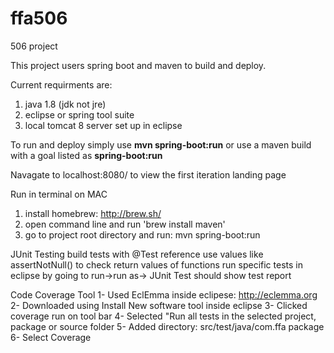 # ffa506
506 project

This project users spring boot and maven to build and deploy. 

Current requirments are:
  1. java 1.8 (jdk not jre)
  2. eclipse or spring tool suite
  3. local tomcat 8 server set up in eclipse

To run and deploy simply use <b>mvn spring-boot:run</b> or use a maven build with a goal listed as <b>spring-boot:run</b>

Navagate to localhost:8080/ to view the first iteration landing page

Run in terminal on MAC

1. install homebrew: http://brew.sh/
2. open command line and run 'brew install maven'
3. go to project root directory and run: mvn spring-boot:run


JUnit Testing
build tests with @Test reference
use values like assertNotNull() to check return values of functions
run specific tests in eclipse by going to run->run as-> JUnit Test
should show test report

Code Coverage Tool
1- Used EclEmma inside eclipese: http://eclemma.org
2- Downloaded using Install New software tool inside eclipse
3- Clicked coverage run on tool bar
4- Selected "Run all tests in the selected project, package or source folder
5- Added directory: src/test/java/com.ffa package
6- Select Coverage






